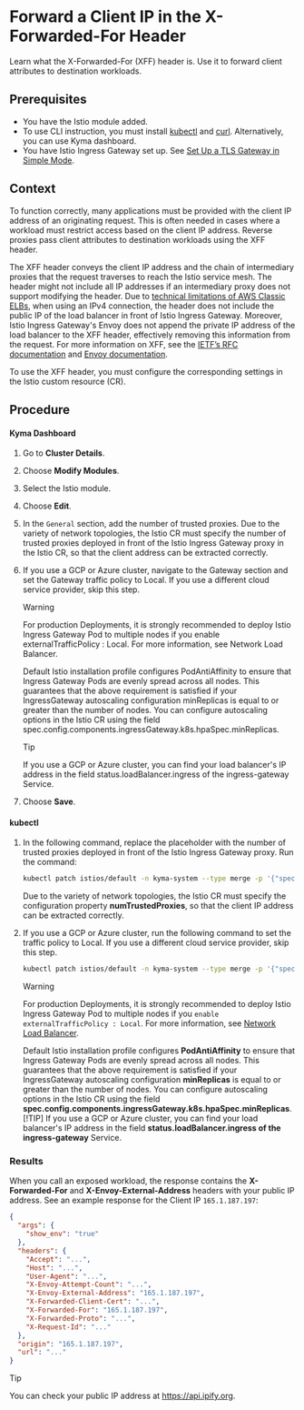 # Forward a Client IP in the X-Forwarded-For Header

Learn what the X-Forwarded-For (XFF) header is. Use it to forward client attributes to destination workloads.

## Prerequisites

* You have the Istio module added.
* To use CLI instruction, you must install [kubectl](https://kubernetes.io/docs/tasks/tools/#kubectl) and [curl](https://curl.se/). Alternatively, you can use Kyma dashboard.
* You have Istio Ingress Gateway set up. See [Set Up a TLS Gateway in Simple Mode](https://kyma-project.io/#/api-gateway/user/tutorials/01-20-set-up-tls-gateway).

## Context

To function correctly, many applications must be provided with the client IP address of an originating request. This is often needed in cases where a workload must restrict access based on the client IP address. Reverse proxies pass client attributes to destination workloads using the XFF header.

The XFF header conveys the client IP address and the chain of intermediary proxies that the request traverses to reach the Istio service mesh. The header might not include all IP addresses if an intermediary proxy does not support modifying the header. Due to [technical limitations of AWS Classic ELBs](https://docs.aws.amazon.com/elasticloadbalancing/latest/classic/enable-proxy-protocol.html#proxy-protocol), when using an IPv4 connection, the header does not include the public IP of the load balancer in front of Istio Ingress Gateway. Moreover, Istio Ingress Gateway's Envoy does not append the private IP address of the load balancer to the XFF header, effectively removing this information from the request. For more information on XFF, see the [IETF’s RFC documentation](https://datatracker.ietf.org/doc/html/rfc7239) and [Envoy documentation](https://www.envoyproxy.io/docs/envoy/latest/configuration/http/http_conn_man/headers#x-forwarded-for).

To use the XFF header, you must configure the corresponding settings in the Istio custom resource (CR). 

## Procedure

<!-- tabs:start -->
#### **Kyma Dashboard**
1. Go to **Cluster Details**. 
2. Choose **Modify Modules**.
2. Select the Istio module.
3. Choose **Edit**.
4. In the `General` section, add the number of trusted proxies.
  Due to the variety of network topologies, the Istio CR must specify the number of trusted proxies deployed in front of the Istio Ingress Gateway proxy in the Istio CR, so that the client address can be extracted correctly.
6. If you use a GCP or Azure cluster, navigate to the Gateway section and set the Gateway traffic policy to Local. If you use a different cloud service provider, skip this step.
   >[!WARNING]
   > For production Deployments, it is strongly recommended to deploy Istio Ingress Gateway Pod to multiple nodes if you enable externalTrafficPolicy : Local. For more information, see Network Load Balancer.
   >
   >Default Istio installation profile configures PodAntiAffinity to ensure that Ingress Gateway Pods are evenly spread across all nodes. This guarantees that the above requirement is satisfied if your IngressGateway autoscaling configuration minReplicas is equal to or greater than the number of nodes. You can configure autoscaling options in the Istio CR using the field spec.config.components.ingressGateway.k8s.hpaSpec.minReplicas.<br>
   
   >[!TIP]
   > If you use a GCP or Azure cluster, you can find your load balancer's IP address in the field status.loadBalancer.ingress of the ingress-gateway Service.
7. Choose **Save**.


#### **kubectl**
1. In the following command, replace the placeholder with the number of trusted proxies deployed in front of the Istio Ingress Gateway proxy. Run the command:
    ```bash
    kubectl patch istios/default -n kyma-system --type merge -p '{"spec":{"config":{"numTrustedProxies": NUM_OF_TRUSTED_PROXIES}}}'
    ```
    Due to the variety of network topologies, the Istio CR must specify the configuration property **numTrustedProxies**, so that the client IP address can be extracted correctly.

2. If you use a GCP or Azure cluster, run the following command to set the traffic policy to Local. If you use a different cloud service provider, skip this step.

    ```bash
    kubectl patch istios/default -n kyma-system --type merge -p '{"spec":{"config":{"gatewayExternalTrafficPolicy": "Local"}}}'
    ```
    >[!WARNING]
    > For production Deployments, it is strongly recommended to deploy Istio Ingress Gateway Pod to multiple nodes if you `enable externalTrafficPolicy : Local`. For more information, see [Network Load Balancer](https://istio.io/latest/docs/tasks/security/authorization/authz-ingress/#network).
    >
    >Default Istio installation profile configures **PodAntiAffinity** to ensure that Ingress Gateway Pods are evenly spread across all nodes. This guarantees that the above requirement is satisfied if your IngressGateway autoscaling configuration **minReplicas** is equal to or greater than the number of nodes. You can configure autoscaling options in the Istio CR using the field **spec.config.components.ingressGateway.k8s.hpaSpec.minReplicas**.
    >[!TIP]
    > If you use a GCP or Azure cluster, you can find your load balancer's IP address in the field **status.loadBalancer.ingress of the ingress-gateway** Service.
<!-- tabs:end -->

### Results
When you call an exposed workload, the response contains the **X-Forwarded-For** and **X-Envoy-External-Address** headers with your public IP address. See an example response for the Client IP `165.1.187.197`:
```json
{
  "args": {
    "show_env": "true"
  },
  "headers": {
    "Accept": "...",
    "Host": "...",
    "User-Agent": "...",
    "X-Envoy-Attempt-Count": "...",
    "X-Envoy-External-Address": "165.1.187.197",
    "X-Forwarded-Client-Cert": "...",
    "X-Forwarded-For": "165.1.187.197",
    "X-Forwarded-Proto": "...",
    "X-Request-Id": "..."
  },
  "origin": "165.1.187.197",
  "url": "..."
}
``` 

>[!TIP]
> You can check your public IP address at https://api.ipify.org.
